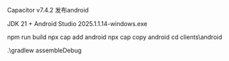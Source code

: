 Capacitor v7.4.2 发布android

JDK 21 + 
Android Studio 2025.1.1.14-windows.exe


npm run build
npx cap add android
npx cap copy android
cd clients\android

<!-- 构建 -->
.\gradlew assembleDebug